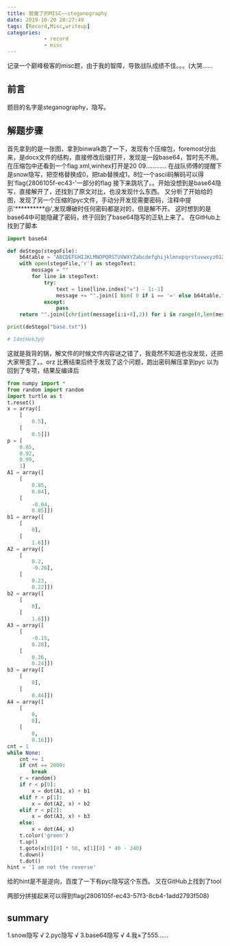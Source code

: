 ```yaml
---
title: 我傻了的MISC——steganography
date: 2019-10-20 20:27:49
tags: [Record,Misc,writeup]
categories: 
            - record
            - misc
---
```

记录一个巅峰极客的misc题，由于我的智障，导致战队成绩不佳。。。(大哭……

## 前言

题目的名字是steganography，隐写。

## 解题步骤

首先拿到的是一张图，拿到binwalk跑了一下，发现有个压缩包，foremost分出来，是docx文件的结构，直接修改后缀打开，发现是一段base64，暂时先不用。
在压缩包中还看到一个flag.xml,winhex打开是20 09…………
在战队师傅的提醒下是snow隐写，把空格替换成0，把tab替换成1，8位一个ascii码解码可以得到'flag{2806105f-ec43-'一部分的flag
接下来跳坑了。。开始没想到是base64隐写，直接解开了，还找到了原文对比，也没发现什么东西。
又分析了开始给的图，发现了另一个压缩的pyc文件，手动分开发现需要密码，注释中提示'**********@',发现爆破时任何密码都是对的，但是解不开。
这时想到的是base64中可能隐藏了密码，终于回到了base64隐写的正轨上来了。
在GitHub上找到了脚本
```python
import base64

def deStego(stegoFile):
    b64table = "ABCDEFGHIJKLMNOPQRSTUVWXYZabcdefghijklmnopqrstuvwxyz0123456789+/"
    with open(stegoFile,'r') as stegoText:
        message = ""
        for line in stegoText:
            try:
                text = line[line.index("=") - 1:-1]
                message += "".join([ bin( 0 if i == '=' else b64table.find(i))[2:].zfill(6) for i in text])[6-2*text.count('='):6] 
            except:
                pass
    return "".join([chr(int(message[i:i+8],2)) for i in range(0,len(message),8)])

print(deStego("base.txt"))

# I4mtHek3y@
```
这就是我背的锅，解文件的时候文件内容谜之错了，我竟然不知道也没发现，还把大家带歪了。。orz
比赛结束后终于发现了这个问题，跑出密码解压拿到pyc
以为回到了专项，结果反编译后
```python
from numpy import *
from random import random
import turtle as t
t.reset()
x = array([
    [
        0.5],
    [
        0.5]])
p = [
    0.85,
    0.92,
    0.99,
    1]
A1 = array([
    [
        0.85,
        0.04],
    [
        -0.04,
        0.85]])
b1 = array([
    [
        0],
    [
        1.6]])
A2 = array([
    [
        0.2,
        -0.26],
    [
        0.23,
        0.22]])
b2 = array([
    [
        0],
    [
        1.6]])
A3 = array([
    [
        -0.15,
        0.28],
    [
        0.26,
        0.24]])
b3 = array([
    [
        0],
    [
        0.44]])
A4 = array([
    [
        0,
        0],
    [
        0,
        0.16]])
cnt = 1
while None:
    cnt += 1
    if cnt == 2000:
        break
    r = random()
    if r < p[0]:
        x = dot(A1, x) + b1
    elif r < p[1]:
        x = dot(A2, x) + b2
    elif r < p[2]:
        x = dot(A3, x) + b3
    else:
        x = dot(A4, x)
    t.color('green')
    t.up()
    t.goto(x[0][0] * 50, x[1][0] * 40 - 240)
    t.down()
    t.dot()
hint = 'I am not the reverse'
```
给的hint是不是逆向，百度了一下有pyc隐写这个东西。
又在GitHub上找到了tool

两部分拼接起来可以得到flag{2806105f-ec43-57f3-8cb4-1add2793f508}

## summary

1.snow隐写 √
2.pyc隐写  √
3.base64隐写 √
4.我×了555……
